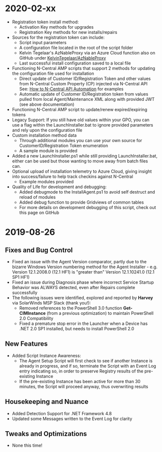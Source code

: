 # 2020-02-xx
*   Registration token install method:
    *   Activation Key methods for upgrades
    *   Registration Key methods for new installs/repairs
*   Sources for the registration token can include:
    *   Script input parameters
    *   A configuration file located in the root of the script folder
    *   Kelvin Tegelaar's AzNableProxy via an Azure Cloud function also on GitHub under [KelvinTegelaar/AzNableProxy](https://github.com/KelvinTegelaar/AzNableProxy)
    *   Last successful install configuration saved to a local file
*   Functioning N-Central AMP scripts that support 2 methods for updating the configuration file used for installation
    *   Direct update of Customer ID/Registration Token and other values from N-Central Custom Property (CP) injected via N-Central API See: [How to N-Central API Automation](https://github.com/AngryProgrammerInside/NC-API-Documentation) for examples
    *   Automatic update of Customer ID/Registration token from values pulled from local Agent/Maintenance XML along with provided JWT (see above documentation)
*   Functioning N-Central AMP script to update/renew expired/expiring tokens
*   Legacy Support: If you still have old values within your GPO, you can use a flag within the LaunchInstaller.bat to ignore provided parameters and rely upon the configuration file
*   Custom installation method data
    *   Through additional modules you can use your own source for CustomerID/Registration Token enumeration
    *   A sample module is provided
*   Added a new LaunchInstaller.ps1 while still providing LaunchInstaller.bat, either can be used but those wanting to move away from batch files can.
*   Optional upload of installation telemetry to Azure Cloud, giving insight into success/failure to help track checkins against N-Central
    *   Example modules provided
*   Quality of Life for development and debugging:
    *   Added debugmode to the InstallAgent.ps1 to avoid self destruct and reload of modules
    *   Added debug function to provide Gridviews of common tables
    *   For more details on development debugging of this script, check out this page on GitHub

# 2019-08-26

## Fixes and Bug Control
* Fixed an issue with the Agent Version comparator, partly due to the bizarre Windows Version numbering method for the Agent Installer - e.g. Version 12.1.2008.0 (12.1 HF1) is "greater than" Version 12.1.10241.0 (12.1 SP1 HF1)
* Fixed an issue during Diagnosis phase where incorrect Service Startup Behavior was ALWAYS detected, even after Repairs complete successfully
* The following issues were identified, explored and reported by **Harvey** via SolarWinds MSP Slack (thank you!):
    * Removed references to the PowerShell 3.0 function **Get-CIMInstance** (from a previous optimization) to maintain PowerShell 2.0 Compatibility
    * Fixed a premature stop error in the Launcher when a Device has .NET 2.0 SP1 installed, but needs to install PowerShell 2.0

## New Features

* Added Script Instance Awareness:
    * The Agent Setup Script will first check to see if another Instance is already in progress, and if so, terminate the Script with an Event Log entry indicating so, in order to preserve Registry results of the pre-existing Instance
    * If the pre-existing Instance has been active for more than 30 minutes, the Script will proceed anyway, thus overwriting results

## Housekeeping and Nuance

* Added Detection Support for .NET Framework 4.8
* Updated some Messages written to the Event Log for clarity

## Tweaks and Optimizations

* None this time!